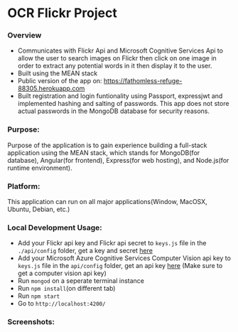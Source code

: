 # OCR Flickr Project

### Overview 
* Communicates with Flickr Api and Microsoft Cognitive Services Api to allow the user to search images on Flickr then click on one image in order to extract any potential words in it then display it to the user.
* Built using the MEAN stack
* Public version of the app on: https://fathomless-refuge-88305.herokuapp.com
* Built registration and login funtionality using Passport, expressjwt and implemented hashing and salting of passwords. This app does not store actual passwords in the MongoDB database for security reasons.

### Purpose:
Purpose of the application is to gain experience building a full-stack application using the MEAN stack, which stands for MongoDB(for database), Angular(for frontend), Express(for web hosting), and Node.js(for runtime environment). 

### Platform:
This application can run on all major applications(Window, MacOSX, Ubuntu, Debian, etc.)

### Local Development Usage:
* Add your Flickr api key and Flickr api secret to ```keys.js``` file in the ```./api/config``` folder, get a key and secret [here](https://www.flickr.com/services/api/keys/apply/)
* Add your Microsoft Azure Cognitive Services Computer Vision api key to ```keys.js``` file in the ```api/config``` folder, get an api key [here](https://azure.microsoft.com/en-ca/try/cognitive-services/) (Make sure to get a computer vision api key)
* Run ```mongod``` on a seperate terminal instance
* Run ```npm install```(on different tab)<br>
* Run ```npm start```<br>
* Go to ```http://localhost:4200/``` 
### Screenshots:











